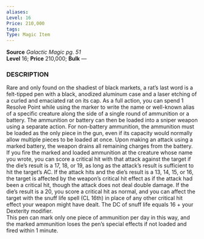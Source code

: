 ```yaml
---
aliases: 
Level: 16
Price: 210,000
tags: 
Type: Magic Item
---
```

**Source** _Galactic Magic pg. 51_  
**Level** 16; **Price** 210,000; **Bulk** —

### DESCRIPTION

Rare and only found on the shadiest of black markets, a rat’s last word is a felt-tipped pen with a black, anodized aluminum case and a laser etching of a curled and emaciated rat on its cap. As a full action, you can spend 1 Resolve Point while using the marker to write the name or well-known alias of a specific creature along the side of a single round of ammunition or a battery. The ammunition or battery can then be loaded into a sniper weapon using a separate action. For non-battery ammunition, the ammunition must be loaded as the only piece in the gun, even if its capacity would normally allow multiple pieces to be loaded at once. Upon making an attack using a marked battery, the weapon drains all remaining charges from the battery.  
If you fire the marked and loaded ammunition at the creature whose name you wrote, you can score a critical hit with that attack against the target if the die’s result is a 17, 18, or 19, as long as the attack’s result is sufficient to hit the target’s AC. If the attack hits and the die’s result is a 13, 14, 15, or 16, the target is affected by the weapon’s critical hit effect as if the attack had been a critical hit, though the attack does not deal double damage. If the die’s result is a 20, you score a critical hit as normal, and you can affect the target with the snuff life spell (CL 16th) in place of any other critical hit effect your weapon might have dealt. The DC of snuff life equals 16 + your Dexterity modifier.  
This pen can mark only one piece of ammunition per day in this way, and the marked ammunition loses the pen’s special effects if not loaded and fired within 1 minute.